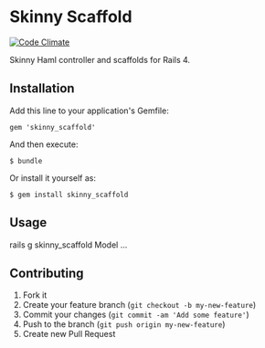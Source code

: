 # Skinny Scaffold

[![Code Climate](https://codeclimate.com/github/rsl/skinny_scaffold.png)](https://codeclimate.com/github/rsl/skinny_scaffold)

Skinny Haml controller and scaffolds for Rails 4.

## Installation

Add this line to your application's Gemfile:

    gem 'skinny_scaffold'

And then execute:

    $ bundle

Or install it yourself as:

    $ gem install skinny_scaffold

## Usage

rails g skinny_scaffold Model ...

## Contributing

1. Fork it
2. Create your feature branch (`git checkout -b my-new-feature`)
3. Commit your changes (`git commit -am 'Add some feature'`)
4. Push to the branch (`git push origin my-new-feature`)
5. Create new Pull Request
